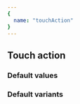 ```yaml
---
{
  name: "touchAction"
}
---
```


## Touch action

### Default values
<!-- defaults.values.start -->
<!-- defaults.values.end -->


### Default variants
<!-- defaults.variants.start -->
<!-- defaults.variants.end -->

